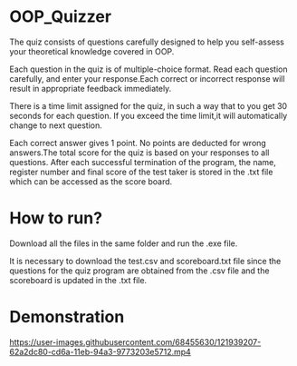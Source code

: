 

# OOP_Quizzer

The quiz consists of questions carefully designed to help you self-assess your theoretical knowledge covered in OOP.

Each question in the quiz is of multiple-choice format. Read each question carefully, and enter your response.Each correct or incorrect response will result in appropriate feedback immediately.

There is a time limit assigned for the quiz, in such a way that to you get 30 seconds for each question. If you exceed the time limit,it will automatically change to next question.

Each correct answer gives 1 point. No points are deducted for wrong answers.The total score for the quiz is based on your responses to all questions.
After each successful termination of the program, the name, register number and final score of the test taker is stored in the .txt file which can be accessed as the score board.




# How to run?

Download all the files in the same folder and run the .exe file.

It is necessary to download the test.csv and scoreboard.txt file since the questions for the quiz program are obtained from the .csv file and the scoreboard is updated in the .txt file.


# Demonstration

https://user-images.githubusercontent.com/68455630/121939207-62a2dc80-cd6a-11eb-94a3-9773203e5712.mp4

